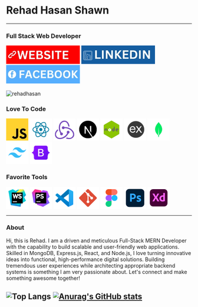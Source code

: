 # Rehad Hasan Shawn

---

### Full Stack Web Developer

[![Alt Text](./WEBSITE.jpg)](https://rehadhasan.com)
[![Alt Text](./LINKEDIN.jpg)](https://www.linkedin.com/in/rehadhasan)
[![Alt Text](./FACEBOOK.jpg)](https://www.facebook.com/rehadhasan.bd)

<p><img align="center" src="https://github-readme-streak-stats.herokuapp.com/?user=rehadhasan&theme=tokyonight" alt="rehadhasan" /></p>

### Love To Code
![Alt Text](./JS.jpg)
![Alt Text](./REACT.png)
![Alt Text](./REDUX.png)
![Alt Text](./NEXT.png)
![Alt Text](./NODE.png)
![Alt Text](./EXPRESS.png)
![Alt Text](./MONGODB.png)
![Alt Text](./TAILWIND-CSS.png)
![Alt Text](./BOOTSTRAP.png)

### Favorite Tools
![Alt Text](./WEBSTORM.png)
![Alt Text](./PHPSTORM.png)
![Alt Text](./VS-CODE.png)
![Alt Text](./GIT.png)
![Alt Text](./FIGMA.png)
![Alt Text](./PHOTOSHOP.png)
![Alt Text](./XD.png)

---
### About
<p>Hi, this is Rehad. I am a driven and meticulous Full-Stack MERN Developer with the capability to build scalable and user-friendly web applications. Skilled in MongoDB, Express.js, React, and Node.js, I love turning innovative ideas into functional, high-performance digital solutions. Building tremendous user experiences while architecting appropriate backend systems is something I am very passionate about. Let's connect and make something awesome together!</p>

![Top Langs](https://github-readme-stats.vercel.app/api/top-langs/?username=rehadhasan&theme=tokyonight)
[![Anurag's GitHub stats](https://github-readme-stats.vercel.app/api?username=rehadhasan&theme=tokyonight)](https://github.com/rehadhasan/github-readme-stats)
---




